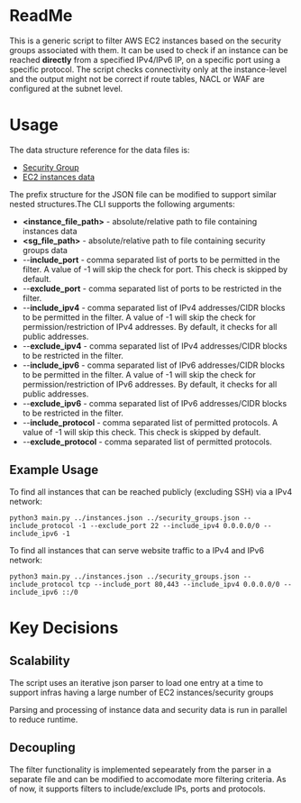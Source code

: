 # ReadMe

This is a generic script to filter AWS EC2 instances based on the security groups associated with them. It can be used to check if an instance can be reached **directly** from a specified IPv4/IPv6 IP, on a specific port using a specific protocol.
The script checks connectivity only at the instance-level and the output might not be correct if route tables, NACL or WAF are configured at the subnet level.

# Usage
The data structure reference for the data files is:
 - [Security Group](https://docs.aws.amazon.com/AWSEC2/latest/APIReference/API_SecurityGroup.html)
 - [EC2 instances data](https://docs.aws.amazon.com/cli/latest/reference/ec2/describe-instances.html)

The prefix structure for the JSON file can be modified to support similar nested structures.The CLI supports the following arguments:

 - **<instance_file_path>** - absolute/relative path to file containing instances data
  - **<sg_file_path>** - absolute/relative path to file containing security groups data
 -  --**include_port** - comma separated list of ports to be permitted in the filter. A value of -1 will skip the check for port. This check is skipped by default.
 - --**exclude_port**  - comma separated list of ports to be restricted in the filter.
 - --**include_ipv4** - comma separated list of IPv4 addresses/CIDR blocks to be permitted in the filter. A value of -1 will skip the check for permission/restriction of IPv4 addresses. By default, it checks for all public addresses.
 - --**exclude_ipv4** - comma separated list of IPv4 addresses/CIDR blocks to be restricted in the filter. 
 - --**include_ipv6** - comma separated list of IPv6 addresses/CIDR blocks to be permitted in the filter. A value of -1 will skip the check for permission/restriction of IPv6 addresses. By default, it checks for all public addresses.
 - --**exclude_ipv6** - comma separated list of IPv6 addresses/CIDR blocks to be restricted in the filter. 
 - --**include_protocol** - comma separated list of permitted protocols. A value of -1 will skip this check.  This check is skipped by default.
- --**exclude_protocol** - comma separated list of permitted protocols.

## Example Usage

To find all instances that can be reached publicly (excluding SSH) via a IPv4 network:

    python3 main.py ../instances.json ../security_groups.json --include_protocol -1 --exclude_port 22 --include_ipv4 0.0.0.0/0 --include_ipv6 -1

To find all instances that can serve website traffic to a IPv4 and IPv6 network:

    python3 main.py ../instances.json ../security_groups.json --include_protocol tcp --include_port 80,443 --include_ipv4 0.0.0.0/0 --include_ipv6 ::/0

 

# Key Decisions

## Scalability

The script uses an iterative json parser to load one entry at a time to support infras having a large number of EC2 instances/security groups

Parsing and processing of instance data and security data is run in parallel to reduce runtime.

## Decoupling

The filter functionality is implemented sepearately from the parser in a separate file and can be modified to accomodate more filtering criteria. As of now, it supports filters to include/exclude IPs, ports and protocols.


```
